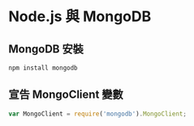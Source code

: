 # Node.js 與 MongoDB

## MongoDB 安裝

```
npm install mongodb
```

## 宣告 MongoClient 變數

```js
var MongoClient = require('mongodb').MongoClient;
```

